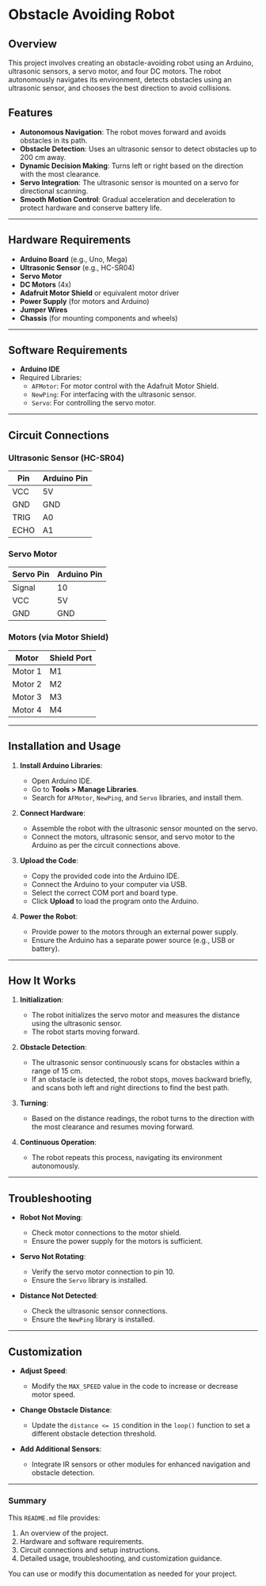 # Obstacle Avoiding Robot

## Overview
This project involves creating an obstacle-avoiding robot using an Arduino, ultrasonic sensors, a servo motor, and four DC motors. The robot autonomously navigates its environment, detects obstacles using an ultrasonic sensor, and chooses the best direction to avoid collisions.

## Features
- **Autonomous Navigation**: The robot moves forward and avoids obstacles in its path.
- **Obstacle Detection**: Uses an ultrasonic sensor to detect obstacles up to 200 cm away.
- **Dynamic Decision Making**: Turns left or right based on the direction with the most clearance.
- **Servo Integration**: The ultrasonic sensor is mounted on a servo for directional scanning.
- **Smooth Motion Control**: Gradual acceleration and deceleration to protect hardware and conserve battery life.

---

## Hardware Requirements
- **Arduino Board** (e.g., Uno, Mega)
- **Ultrasonic Sensor** (e.g., HC-SR04)
- **Servo Motor**
- **DC Motors** (4x)
- **Adafruit Motor Shield** or equivalent motor driver
- **Power Supply** (for motors and Arduino)
- **Jumper Wires**
- **Chassis** (for mounting components and wheels)

---

## Software Requirements
- **Arduino IDE**
- Required Libraries:
  - `AFMotor`: For motor control with the Adafruit Motor Shield.
  - `NewPing`: For interfacing with the ultrasonic sensor.
  - `Servo`: For controlling the servo motor.

---

## Circuit Connections
### Ultrasonic Sensor (HC-SR04)
| Pin  | Arduino Pin |
|------|-------------|
| VCC  | 5V          |
| GND  | GND         |
| TRIG | A0          |
| ECHO | A1          |

### Servo Motor
| Servo Pin | Arduino Pin |
|-----------|-------------|
| Signal    | 10          |
| VCC       | 5V          |
| GND       | GND         |

### Motors (via Motor Shield)
| Motor  | Shield Port |
|--------|-------------|
| Motor 1| M1          |
| Motor 2| M2          |
| Motor 3| M3          |
| Motor 4| M4          |

---

## Installation and Usage
1. **Install Arduino Libraries**:
   - Open Arduino IDE.
   - Go to **Tools > Manage Libraries**.
   - Search for `AFMotor`, `NewPing`, and `Servo` libraries, and install them.

2. **Connect Hardware**:
   - Assemble the robot with the ultrasonic sensor mounted on the servo.
   - Connect the motors, ultrasonic sensor, and servo motor to the Arduino as per the circuit connections above.

3. **Upload the Code**:
   - Copy the provided code into the Arduino IDE.
   - Connect the Arduino to your computer via USB.
   - Select the correct COM port and board type.
   - Click **Upload** to load the program onto the Arduino.

4. **Power the Robot**:
   - Provide power to the motors through an external power supply.
   - Ensure the Arduino has a separate power source (e.g., USB or battery).

---

## How It Works
1. **Initialization**:
   - The robot initializes the servo motor and measures the distance using the ultrasonic sensor.
   - The robot starts moving forward.

2. **Obstacle Detection**:
   - The ultrasonic sensor continuously scans for obstacles within a range of 15 cm.
   - If an obstacle is detected, the robot stops, moves backward briefly, and scans both left and right directions to find the best path.

3. **Turning**:
   - Based on the distance readings, the robot turns to the direction with the most clearance and resumes moving forward.

4. **Continuous Operation**:
   - The robot repeats this process, navigating its environment autonomously.

---

## Troubleshooting
- **Robot Not Moving**:
  - Check motor connections to the motor shield.
  - Ensure the power supply for the motors is sufficient.

- **Servo Not Rotating**:
  - Verify the servo motor connection to pin 10.
  - Ensure the `Servo` library is installed.

- **Distance Not Detected**:
  - Check the ultrasonic sensor connections.
  - Ensure the `NewPing` library is installed.

---

## Customization
- **Adjust Speed**:
  - Modify the `MAX_SPEED` value in the code to increase or decrease motor speed.

- **Change Obstacle Distance**:
  - Update the `distance <= 15` condition in the `loop()` function to set a different obstacle detection threshold.

- **Add Additional Sensors**:
  - Integrate IR sensors or other modules for enhanced navigation and obstacle detection.

---

### **Summary**
This `README.md` file provides:
1. An overview of the project.
2. Hardware and software requirements.
3. Circuit connections and setup instructions.
4. Detailed usage, troubleshooting, and customization guidance.

You can use or modify this documentation as needed for your project.

